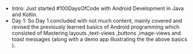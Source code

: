 * Intro: Just started #100DaysOfCode with Android Development in Java and Kotlin.
* Day 1: So Day 1 concluded with not much content, mainly covered and revised the previously learned basics of Android programming which            consisted of Mastering layouts ,text-views ,buttons ,image-views and toast messages (along with a demo app illustrating the the            above basics ).
